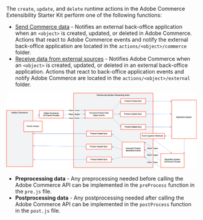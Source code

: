 The `create`, `update`, and `delete` runtime actions in the Adobe Commerce Extensibility Starter Kit perform one of the following functions:

- [Send Commerce data](../pages/app-development/starter-kit/send-data.md) - Notifies an external back-office application when an `<object>` is created, updated, or deleted in Adobe Commerce. Actions that react to Adobe Commerce events and notify the external back-office application are located in the `actions/<object>/commerce` folder.
- [Receive data from external sources](../pages/app-development/starter-kit/receive-data.md) - Notifies Adobe Commerce when an `<object>` is created, updated, or deleted in an external back-office application. Actions that react to back-office application events and notify Adobe Commerce are located in the `actions/<object>/external` folder.

![starter kit diagram](../pages/_images/starter-kit.png)

- **Preprocessing data** - Any preprocessing needed before calling the Adobe Commerce API can be implemented in the `preProcess` function in the `pre.js` file.
- **Postprocessing data** - Any postprocessing needed after calling the Adobe Commerce API can be implemented in the `postProcess` function in the `post.js` file.
